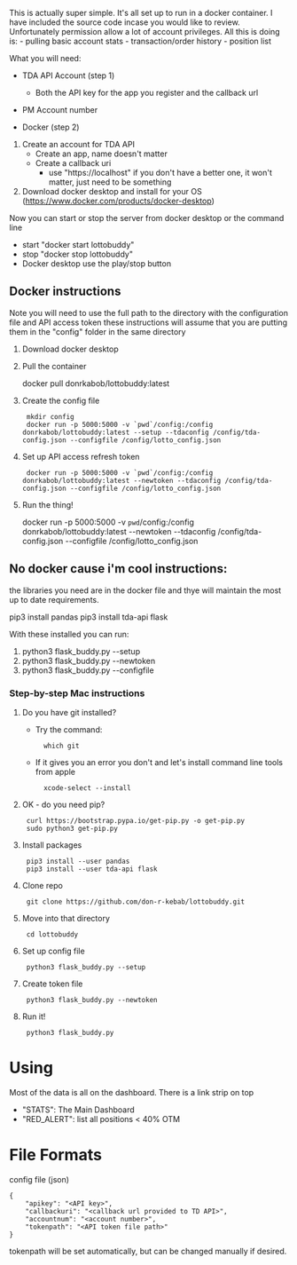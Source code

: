 This is actually super simple. It's all set up to run in a docker container. I have included the source code
incase you would like to review. Unfortunately permission allow a lot of account privileges. All this is doing is:
    - pulling basic account stats
    - transaction/order history
    - position list

What you will need:

- TDA API Account (step 1)
  
  	- Both the API key for the app you register and the callback url
- PM Account number
- Docker (step 2)

1. Create an account for TDA API
	- Create an app, name doesn't matter
	- Create a callback uri 
		- use "https://localhost" if you don't have a better one, it won't matter, just need to be something
2. Download docker desktop and install for your OS (https://www.docker.com/products/docker-desktop)

Now you can start or stop the server from docker desktop or the command line
- start "docker start lottobuddy"
- stop "docker stop lottobuddy"
- Docker desktop use the play/stop button

## Docker instructions

Note you will need to use the full path to the directory with
the configuration file and API access token these instructions will
assume that you are putting them in the "config" folder in the same directory

1. Download docker desktop
2. Pull the container

	docker pull donrkabob/lottobuddy:latest

3. Create the config file

		mkdir config
		docker run -p 5000:5000 -v `pwd`/config:/config donrkabob/lottobuddy:latest --setup --tdaconfig /config/tda-config.json --configfile /config/lotto_config.json
   	
4. Set up API access refresh token

		docker run -p 5000:5000 -v `pwd`/config:/config donrkabob/lottobuddy:latest --newtoken --tdaconfig /config/tda-config.json --configfile /config/lotto_config.json

5. Run the thing!

   	docker run -p 5000:5000 -v `pwd`/config:/config donrkabob/lottobuddy:latest --newtoken --tdaconfig /config/tda-config.json --configfile /config/lotto_config.json
		
		

	

## No docker cause i'm cool instructions:

the libraries you need are in the docker file and thye will maintain the most up to date requirements.

pip3 install pandas
pip3 install tda-api flask

With these installed you can run:

1. python3 flask_buddy.py --setup
2. python3 flask_buddy.py --newtoken
3. python3 flask_buddy.py --configfile 

### Step-by-step Mac instructions

1. Do you have git installed?
	- Try the command: 
	  
			which git
	  
	- If it gives you an error you don't and let's install command line tools from apple 
	  	
			xcode-select --install
	
2. OK - do you need pip?

		curl https://bootstrap.pypa.io/get-pip.py -o get-pip.py
		sudo python3 get-pip.py

3. Install packages
	
		pip3 install --user pandas
		pip3 install --user tda-api flask

4. Clone repo

		git clone https://github.com/don-r-kebab/lottobuddy.git

5. Move into that directory

		cd lottobuddy

6. Set up config file

		python3 flask_buddy.py --setup

7. Create token file

		python3 flask_buddy.py --newtoken

8. Run it!

		python3 flask_buddy.py


	

# Using

Most of the data is all on the dashboard. There is a link strip on top 
- "STATS": The Main Dashboard
- "RED_ALERT": list all positions < 40% OTM

# File Formats

config file (json)

	{
		"apikey": "<API key>", 
		"callbackuri": "<callback url provided to TD API>", 
		"accountnum": "<account number>", 
		"tokenpath": "<API token file path>"
	}

tokenpath will be set automatically, but can be changed manually if desired.